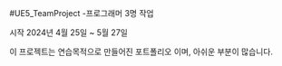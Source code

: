 #UE5_TeamProject
-프로그래머 3명 작업

시작 
2024년 4월 25일 ~ 5월 27일

이 프로젝트는 연습목적으로 만들어진
포트폴리오 이며, 아쉬운 부분이 많습니다.
